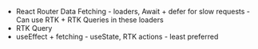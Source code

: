 - React Router Data Fetching - loaders, Await + defer for slow requests - Can use RTK + RTK Queries in these loaders
- RTK Query
- useEffect + fetching - useState, RTK actions - least preferred
